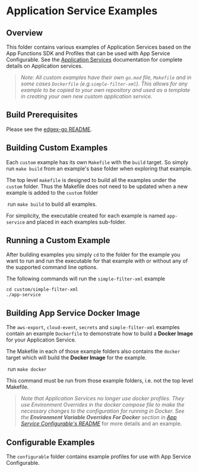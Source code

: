 # Application Service Examples

## Overview

This folder contains various examples of Application Services based on the App Functions SDK and Profiles that can be used with App Service Configurable. See the [Application Services](https://docs.edgexfoundry.org/1.2/microservices/application/ApplServices/.) documentation for complete details on Application services.

> *Note: All custom examples have their own `go.mod` file, `Makefile` and in some cases `Dockerfile` (e.g.`simple-filter-xml`). This allows for any example to be copied to your own repository and used as a template in creating your own new custom application service.*

## Build Prerequisites

Please see the [edgex-go README](https://github.com/edgexfoundry/edgex-go/blob/master/README.md).

## Building Custom Examples

Each `custom` example has its own `Makefile` with the `build` target. So simply run `make build` from an example's base folder when exploring that example.

The top level `makefile` is designed to build all the examples under the `custom` folder. Thus the Makefile does not need to be updated when a new example is added to the `custom` folder

​	run `make build` to build all examples.

For simplicity, the executable created for each example is named `app-service` and placed in each examples sub-folder.

## Running a Custom Example

After building examples you simply `cd` to the folder for the example you want to run and run the executable for that example with or without any of the supported command line options.

The following commands will run the `simple-filter-xml` example

```
cd custom/simple-filter-xml
./app-service
```

## Building App Service Docker Image

The  `aws-export`, `cloud-event`, `secrets` and `simple-filter-xml` examples contain an example `Dockerfile` to demonstrate how to build a **Docker Image** for your Application Service. 

The Makefile in each of those example folders also contains the `docker` target which will build the **Docker Image** for the example.

​	run `make docker`

This command must be run from those example folders, i.e. not the top level Makefile.

> *Note that Application Services no longer use docker profiles. They use Environment Overrides in the docker compose file to make the necessary changes to the configuration for running in Docker. See the **Environment Variable Overrides For Docker** section in [App Service Configurable's README](https://github.com/edgexfoundry/app-service-configurable/blob/master/README.md#environment-variable-overrides-for-docker)* for more details and an example. 

## Configurable Examples

The `configurable` folder contains example profiles for use with App Service Configurable. 